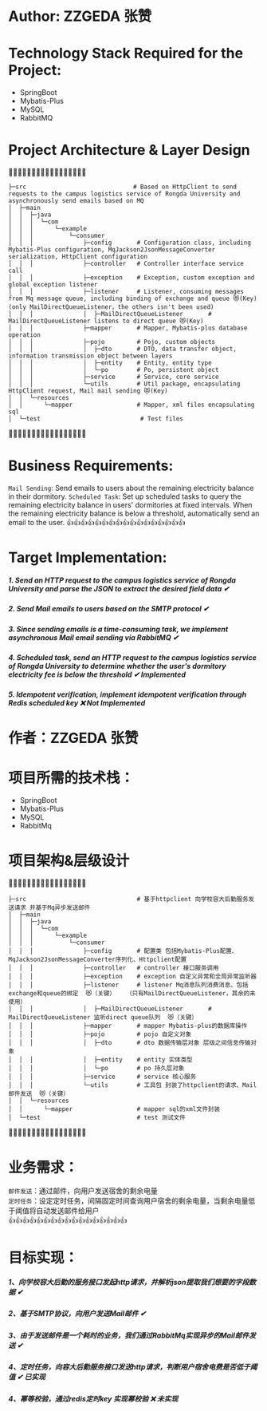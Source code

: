 # Author: ZZGEDA 张赞

# Technology Stack Required for the Project:
* SpringBoot
* Mybatis-Plus
* MySQL
* RabbitMQ

# Project Architecture & Layer Design
🎯🎯🎯🎯🎯🎯🎯🎯🎯🎯🎯🎯🎯🎯🎯🎯🎯

    ├─src                              # Based on HttpClient to send requests to the campus logistics service of Rongda University and asynchronously send emails based on MQ
    │  ├─main
    │  │  ├─java
    │  │  │  └─com
    │  │  │      └─example
    │  │  │          └─consumer
    │  │  │              ├─config       # Configuration class, including Mybatis-Plus configuration, MqJackson2JsonMessageConverter serialization, HttpClient configuration
    │  │  │              ├─controller   # Controller interface service call
    │  │  │              ├─exception    # Exception, custom exception and global exception listener
    │  │  │              ├─listener     # Listener, consuming messages from Mq message queue, including binding of exchange and queue 😻(Key)   (only MailDirectQueueListener，the others isn't been used)
    │  │  │              │  ├─MailDirectQueueListener       # MailDirectQueueListener listens to direct queue 😻(Key)
    │  │  │              ├─mapper       # Mapper, Mybatis-plus database operation
    │  │  │              ├─pojo         # Pojo, custom objects
    │  │  │              │  ├─dto       # DTO, data transfer object, information transmission object between layers
    │  │  │              │  ├─entity    # Entity, entity type
    │  │  │              │  └─po        # Po, persistent object
    │  │  │              ├─service      # Service, core service
    │  │  │              └─utils        # Util package, encapsulating HttpClient request, Mail mail sending 😻(Key)
    │  │  └─resources
    │  │      └─mapper                  # Mapper, xml files encapsulating sql
    │  └─test                            # Test files
🚀🚀🚀🚀🚀🚀🚀🚀🚀🚀🚀🚀🚀🚀🚀🚀🚀

# Business Requirements:
`Mail Sending`: Send emails to users about the remaining electricity balance in their dormitory.
`Scheduled Task`: Set up scheduled tasks to query the remaining electricity balance in users' dormitories at fixed intervals. When the remaining electricity balance is below a threshold, automatically send an email to the user.
👍👍👍👍👍👍👍👍👍👍👍👍👍👍👍👍👍

# Target Implementation:
##### 1. Send an HTTP request to the campus logistics service of Rongda University and parse the JSON to extract the desired field data ✔
##### 2. Send Mail emails to users based on the SMTP protocol ✔
##### 3. Since sending emails is a time-consuming task, we implement asynchronous Mail email sending via RabbitMQ ✔
##### 4. Scheduled task, send an HTTP request to the campus logistics service of Rongda University to determine whether the user's dormitory electricity fee is below the threshold ✔ Implemented
##### 5. Idempotent verification, implement idempotent verification through Redis scheduled key ❌ Not Implemented  


# 作者：ZZGEDA 张赞

# 项目所需的技术栈：
* SpringBoot  
* Mybatis-Plus  
* MySQL  
* RabbitMq
# 项目架构&层级设计
🎯🎯🎯🎯🎯🎯🎯🎯🎯🎯🎯🎯🎯🎯🎯🎯🎯   
  
    ├─src                               # 基于httpclient 向学校容大后勤服务发送请求 并基于Mq异步发送邮件  
    │  ├─main  
    │  │  ├─java   
    │  │  │  └─com   
    │  │  │      └─example  
    │  │  │          └─consumer   
    │  │  │              ├─config       # 配置类 包括Mybatis-Plus配置、MqJackson2JsonMessageConverter序列化、Httpclient配置     
    │  │  │              ├─controller   # controller 接口服务调用     
    │  │  │              ├─exception    # exception 自定义异常和全局异常监听器    
    │  │  │              ├─listener     # listener Mq消息队列消费消息、包括exchange和queue的绑定  😻（关键）   （只有MailDirectQueueListener，其余的未使用）
    │  │  │              │  ├─MailDirectQueueListener       # MailDirectQueueListener 监听direct queue队列  😻（关键）
    │  │  │              ├─mapper       # mapper Mybatis-plus的数据库操作   
    │  │  │              ├─pojo         # pojo 自定义对象     
    │  │  │              │  ├─dto       # dto 数据传输层对象 层级之间信息传输对象   
    │  │  │              │  ├─entity    # entity 实体类型    
    │  │  │              │  └─po        # po 持久层对象   
    │  │  │              ├─service      # service 核心服务   
    │  │  │              └─utils        # 工具包 封装了httpclient的请求、Mail邮件发送  😻（关键）   
    │  │  └─resources   
    │  │      └─mapper                  # mapper sql的xml文件封装   
    │  └─test                           # test 测试文件   
🚀🚀🚀🚀🚀🚀🚀🚀🚀🚀🚀🚀🚀🚀🚀🚀🚀  

# 业务需求：
`邮件发送`：通过邮件，向用户发送宿舍的剩余电量  
`定时任务`：设定定时任务，间隔固定时间查询用户宿舍的剩余电量，当剩余电量低于阈值将自动发送邮件给用户  
👍👍👍👍👍👍👍👍👍👍👍👍👍👍👍👍👍  

# 目标实现：  
#####  1、向学校容大后勤的服务接口发起http请求，并解析json提取我们想要的字段数据 ✔  
#####  2、基于SMTP协议，向用户发送Mail邮件 ✔  
#####  3、由于发送邮件是一个耗时的业务，我们通过RabbitMq实现异步的Mail邮件发送 ✔  
#####  4、定时任务，向容大后勤服务接口发送http请求，判断用户宿舍电费是否低于阈值 ✔  已实现    
#####  4、幂等校验，通过redis定时key 实现幂校验 ❌ 未实现  
